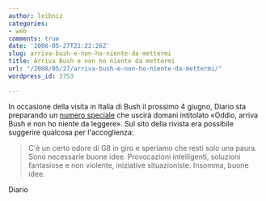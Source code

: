 ```yaml
---
author: leibniz
categories:
- web
comments: true
date: '2008-05-27T21:22:26Z'
slug: arriva-bush-e-non-ho-niente-da-mettermi
title: Arriva Bush e non ho niente da mettermi
url: "/2008/05/27/arriva-bush-e-non-ho-niente-da-mettermi/"
wordpress_id: 3753

---
```

In occasione della visita in Italia di Bush il prossimo 4 giugno, Diario sta preparando un [numero speciale](https://www.diario.it/index.php?page=ini.det&idq=PQ000004) che uscirà domani intitolato «Oddio, arriva Bush e non ho niente da leggere». Sul sito della rivista era possibile suggerire qualcosa per l'accoglienza: 


> C'è un certo odore di G8 in giro e speriamo che resti solo una paura. Sono necessarie buone idee. Provocazioni intelligenti, soluzioni fantasiose e non violente, iniziative situazioniste. Insomma, buone idee.


Diario
